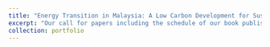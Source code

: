 ```yaml
---
title: "Energy Transition in Malaysia: A Low Carbon Development for Sustainable Growth"
excerpt: "Our call for papers including the schedule of our book publishing plans<br/><img src='/images/CTSS_Tara_CALLFORPAPERS.png'>"
collection: portfolio
---
```



